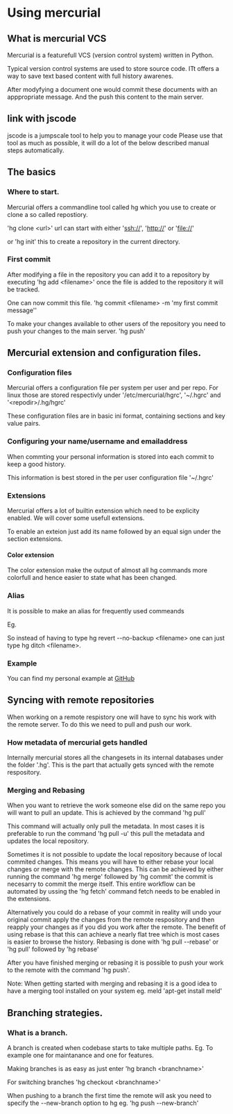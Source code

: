 Using mercurial
===============

What is mercurial VCS
---------------------

Mercurial is a featurefull VCS (version control system) written in
Python.

Typical version control systems are used to store source code. ITt
offers a way to save text based content with full history awarenes.

After modyfying a document one would commit these documents with an
apppropriate message. And the push this content to the main server.

link with jscode
----------------

jscode is a jumpscale tool to help you to manage your code Please use
that tool as much as possible, it will do a lot of the below described
manual steps automatically.

The basics
----------

### Where to start.

Mercurial offers a commandline tool called hg which you use to create or
clone a so called repostiory.

'hg clone \<url\>' url can start with either '<ssh://>', '<http://>' or
'<file://>'

or 'hg init' this to create a repository in the current directory.

### First commit

After modifying a file in the repository you can add it to a repository
by executing 'hg add \<filename\>' once the file is added to the
repository it will be tracked.

One can now commit this file. 'hg commit \<filename\> -m 'my first
commit message''

To make your changes available to other users of the repository you need
to push your changes to the main server. 'hg push'

Mercurial extension and configuration files.
--------------------------------------------

### Configuration files

Mercurial offers a configuration file per system per user and per repo.
For linux those are stored respectivly under '/etc/mercurial/hgrc',
'\~/.hgrc' and '\<repodir\>/.hg/hgrc'

These configuration files are in basic ini format, containing sections
and key value pairs.

### Configuring your name/username and emailaddress

When commting your personal information is stored into each commit to
keep a good history.

This information is best stored in the per user configuration file
'\~/.hgrc'

### Extensions

Mercurial offers a lot of builtin extension which need to be explicity
enabled. We will cover some usefull extensions.

To enable an exteion just add its name followed by an equal sign under
the section extensions.

#### Color extension

The color extension make the output of almost all hg commands more
colorfull and hence easier to state what has been changed.

### Alias

It is possible to make an alias for frequently used commeands

Eg.

So instead of having to type hg revert --no-backup \<filename\> one can
just type hg ditch \<filename\>.

### Example

You can find my personal example at
[GitHub](https://github.com/grimpy/homeconfig/blob/master/homeconfig/.hgrc)

Syncing with remote repositories
--------------------------------

When working on a remote respistory one will have to sync his work with
the remote server. To do this we need to pull and push our work.

### How metadata of mercurial gets handled

Internally mercurial stores all the changesets in its internal databases
under the folder '.hg'. This is the part that actually gets synced with
the remote respository.

### Merging and Rebasing

When you want to retrieve the work someone else did on the same repo you
will want to pull an update. This is achieved by the command 'hg pull'

This command will actually only pull the metadata. In most cases it is
preferable to run the command 'hg pull -u' this pull the metadata and
updates the local repository.

Sometimes it is not possible to update the local repository because of
local commited changes. This means you will have to either rebase your
local changes or merge with the remote changes. This can be achieved by
either running the command 'hg merge' followed by 'hg commit' the commit
is necesarry to commit the merge itself. This entire workflow can be
automated by ussing the 'hg fetch' command fetch needs to be enabled in
the extensions.

Alternatively you could do a rebase of your commit in reality will undo
your original commit apply the changes from the remote respository and
then reapply your changes as if you did you work after the remote. The
benefit of using rebase is that this can achieve a nearly flat tree
which is most cases is easier to browse the history. Rebasing is done
with 'hg pull --rebase' or 'hg pull' followed by 'hg rebase'

After you have finished merging or rebasing it is possible to push your
work to the remote with the command 'hg push'.

Note: When getting started with merging and rebasing it is a good idea
to have a merging tool installed on your system eg. meld 'apt-get
install meld'

Branching strategies.
---------------------

### What is a branch.

A branch is created when codebase starts to take multiple paths. Eg. To
example one for maintanance and one for features.

Making branches is as easy as just enter 'hg branch \<branchname\>'

For switching branches 'hg checkout \<branchname\>'

When pushing to a branch the first time the remote will ask you need to
specify the --new-branch option to hg eg. 'hg push --new-branch'
